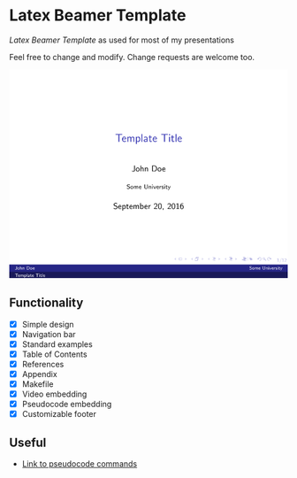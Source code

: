 # Latex Beamer Template
_Latex Beamer Template_ as used for most of my presentations

Feel free to change and modify. Change requests are welcome too.

![Screenshot](screenshot.png)


## Functionality
* [x] Simple design
* [x] Navigation bar
* [x] Standard examples
* [x] Table of Contents
* [x] References
* [x] Appendix
* [x] Makefile
* [x] Video embedding
* [x] Pseudocode embedding
* [x] Customizable footer

## Useful
* [Link to pseudocode commands](https://en.wikibooks.org/wiki/LaTeX/Algorithms#Typesetting_using_the_algorithmic_package)
